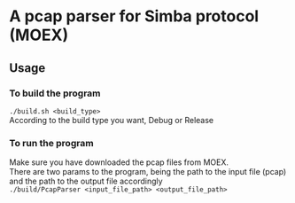 # A pcap parser for Simba protocol (MOEX)

## Usage
### To build the program
`./build.sh <build_type>` \
According to the build type you want, Debug or Release

### To run the program
Make sure you have downloaded the pcap files from MOEX.\
There are two params to the program, being the path to the input file (pcap) and the path to the output file accordingly \
`./build/PcapParser <input_file_path> <output_file_path>`
